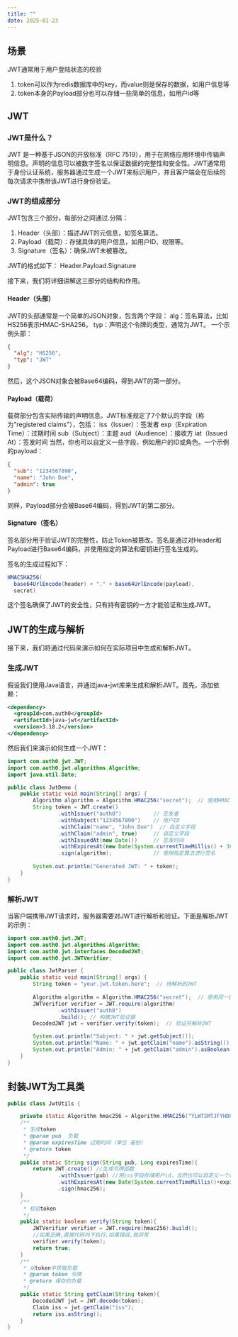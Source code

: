 ```yaml
---
title: ""
date: 2025-01-23
---
```


## 场景
JWT通常用于用户登陆状态的校验
1. token可以作为redis数据库中的key，而value则是保存的数据，如用户信息等
2. token本身的Payload部分也可以存储一些简单的信息，如用户id等

## JWT

### JWT是什么？
JWT 是一种基于JSON的开放标准（RFC 7519），用于在网络应用环境中传输声明信息。声明的信息可以被数字签名以保证数据的完整性和安全性。JWT通常用于身份认证系统，服务器通过生成一个JWT来标识用户，并且客户端会在后续的每次请求中携带该JWT进行身份验证。

### JWT的组成部分
JWT包含三个部分，每部分之间通过.分隔：
1. Header（头部）：描述JWT的元信息，如签名算法。
2. Payload（载荷）：存储具体的用户信息，如用户ID、权限等。
3. Signature（签名）：确保JWT未被篡改。

JWT的格式如下：
Header.Payload.Signature

接下来，我们将详细讲解这三部分的结构和作用。

#### Header（头部）
JWT的头部通常是一个简单的JSON对象，包含两个字段：
alg：签名算法，比如HS256表示HMAC-SHA256。
typ：声明这个令牌的类型，通常为JWT。
一个示例头部：
```json
{
  "alg": "HS256",
  "typ": "JWT"
}
```
然后，这个JSON对象会被Base64编码，得到JWT的第一部分。

#### Payload（载荷）
载荷部分包含实际传输的声明信息。JWT标准规定了7个默认的字段（称为"registered claims"），包括：
iss（Issuer）：签发者
exp（Expiration Time）：过期时间
sub（Subject）：主题
aud（Audience）：接收方
iat（Issued At）：签发时间
当然，你也可以自定义一些字段，例如用户的ID或角色。一个示例的payload：
```json
{
  "sub": "1234567890",
  "name": "John Doe",
  "admin": true
}
```
同样，Payload部分会被Base64编码，得到JWT的第二部分。

#### Signature（签名）
签名部分用于验证JWT的完整性，防止Token被篡改。签名是通过对Header和Payload进行Base64编码，并使用指定的算法和密钥进行签名生成的。

签名的生成过程如下：
```java
HMACSHA256(
  base64UrlEncode(header) + "." + base64UrlEncode(payload),
  secret)
```
这个签名确保了JWT的安全性，只有持有密钥的一方才能验证和生成JWT。

## JWT的生成与解析
接下来，我们将通过代码来演示如何在实际项目中生成和解析JWT。

### 生成JWT
假设我们使用Java语言，并通过java-jwt库来生成和解析JWT。首先，添加依赖：
```xml
<dependency>
  <groupId>com.auth0</groupId>
  <artifactId>java-jwt</artifactId>
  <version>3.18.2</version>
</dependency>
```
然后我们来演示如何生成一个JWT：
```java
import com.auth0.jwt.JWT;
import com.auth0.jwt.algorithms.Algorithm;
import java.util.Date;

public class JwtDemo {
    public static void main(String[] args) {
        Algorithm algorithm = Algorithm.HMAC256("secret");  // 使用HMAC256算法
        String token = JWT.create()
                .withIssuer("auth0")          // 签发者
                .withSubject("1234567890")    // 用户ID
                .withClaim("name", "John Doe")  // 自定义字段
                .withClaim("admin", true)     // 自定义字段
                .withIssuedAt(new Date())     // 签发时间
                .withExpiresAt(new Date(System.currentTimeMillis() + 3600 * 1000))  // 过期时间
                .sign(algorithm);             // 使用指定算法进行签名
        
        System.out.println("Generated JWT: " + token);
    }
}
```
### 解析JWT
当客户端携带JWT请求时，服务器需要对JWT进行解析和验证。下面是解析JWT的示例：
```java
import com.auth0.jwt.JWT;
import com.auth0.jwt.algorithms.Algorithm;
import com.auth0.jwt.interfaces.DecodedJWT;
import com.auth0.jwt.JWTVerifier;

public class JwtParser {
    public static void main(String[] args) {
        String token = "your.jwt.token.here";  // 待解析的JWT
        
        Algorithm algorithm = Algorithm.HMAC256("secret");  // 使用同一密钥
        JWTVerifier verifier = JWT.require(algorithm)
                .withIssuer("auth0")
                .build(); // 构建JWT验证器
        DecodedJWT jwt = verifier.verify(token);  // 验证并解析JWT

        System.out.println("Subject: " + jwt.getSubject());
        System.out.println("Name: " + jwt.getClaim("name").asString());
        System.out.println("Admin: " + jwt.getClaim("admin").asBoolean());
    }
}
```

## 封装JWT为工具类

```java
public class JwtUtils {

    private static Algorithm hmac256 = Algorithm.HMAC256("YLWTSMTJFYHDCMGSCWHSSYBZSDKC");
    /**
     * 生成token
     * @param pub  负载
     * @param expiresTime 过期时间（单位 毫秒）
     * @return token
     */
    public static String sign(String pub, Long expiresTime){
        return JWT.create() //生成令牌函数
                .withIssuer(pub) //用iss字段存储用户id，当然也可以自定义一个新字段
                .withExpiresAt(new Date(System.currentTimeMillis()+expiresTime)) //添加过期时间，单位为ms
                .sign(hmac256);
    }
    /**
     * 校验token
     */
    public static boolean verify(String token){
        JWTVerifier verifier = JWT.require(hmac256).build();
        //如果正确,直接代码向下执行,如果错误,抛异常
        verifier.verify(token);
        return true;
    }
    /**
     * 从token中获取负载
     * @param token 令牌
     * @return 保存的负载
     */
    public static String getClaim(String token){
        DecodedJWT jwt = JWT.decode(token);
        Claim iss = jwt.getClaim("iss");
        return iss.asString();
    }
}
```
